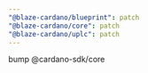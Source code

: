 ```yaml
---
"@blaze-cardano/blueprint": patch
"@blaze-cardano/core": patch
"@blaze-cardano/uplc": patch
---
```


bump @cardano-sdk/core
